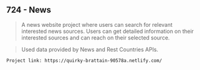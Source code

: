 ## 724 - News

>A news website project where users can search for relevant interested news sources. Users can get detailed information on their interested sources and can reach on their selected source. 

>Used data provided by News and Rest Countries APIs.

    Project link: https://quirky-brattain-90578a.netlify.com/
